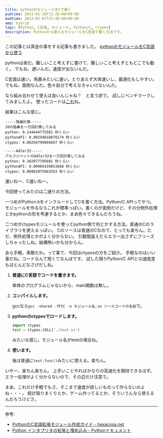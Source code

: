 ```yaml
---
title: pythonのモジュールをCで書く
pubtime: 2013-01-30T13:28:00+09:00
modtime: 2013-05-07T23:48:00+09:00
amp: hybrid
tags: [Python, C言語, モジュール, Python/C, ctypes]
description: Pythonから使えるモジュールをC言語で書く方法です。
---
```


<PS date="2013-05-07T23:48:00+09:00" level={1}>

この記事とは真逆の事をする記事も書きました。
[pythonのモジュールをC言語から使う](/blog/2013/05/use-python-by-c-lang)

</PS>

pythonは楽だ。難しいこと考えずに書けて、難しいこと考えずともどこでも動く。
でもね、遅いんだ。速度が出ないんだ。

C言語は速い。馬鹿みたいに速い。とりあえず大体速いし、最適化もしやすい。
でもね、面倒なんだ。色々自分で考えなきゃいけないんだ。

なら組み合わせて使えば良いんじゃね？　と言う訳で。
試しにベンチマークしてみましたよ。
使ったコードは[これ](/blog/2013/01/conpy.tar.gz)ね。

結果はこんな感じ。
```
-----階乗計算-----
20の階乗を一万回計算してみる
python: 0.144444775581 秒くらい
pythonAPI: 0.00294818878174 秒くらい
ctypes: 0.00294799804687 秒くらい

-----Adler32-----
アルファベットのAdler32を一万回計算してみる
python: 0.382977795601 秒くらい
pythonAPI: 0.00905439853668 秒くらい
ctypes: 0.00903975963593 秒くらい
```
速いねー、C速いねー。

今回使ってみたのは二通りの方法。

一つめがPython.hをインクルードしてCを書く方法。Python/C APIってやつ。
モジュールを作るならこれが標準っぽい。書くのが面倒だけど、その分例外処理とかpythonの形を考慮するとか、まあ色々できるんだろうね。

二つめがctypesモジュールを使ってpython側で何とかする方法。普通のCのライブラリを使えるっぽい。
Cのソースは普通のCなので、とっても楽ちん。ただ、例外処理とかがよく分からない。
引数間違えたらエラー出さずにフリーズしちゃったしね。結構怖いかも分からん。

あら手軽、素敵だわ。って事で、今回はctypesの方をご紹介。
手軽なのはいい事だね。コードなんて短くてなんぼです。
試した限りPython/C APIとの速度差もほとんどなさげだしね。

1. **普通にC言語でコードを書きます。**

    単体のプログラムじゃないから、main関数は無し。

2. **コンパイルします。**

    gccなら`gcc -shared -fPIC -o モジュール名.so ソースコードの名前`で。

3. **pythonのctypesでロードします。**

    ``` python
    import ctypes
    test = ctypes.CDLL('./test.so')
    ```
    みたいな感じ。モジュール名がtestの場合ね。

5. **使います。**

    後は普通に`test.func()`みたいに使える。楽ちん。

いやー、楽ちん楽ちん。
上手いことやればかなりの高速化を期待できるはず。
エラー処理がよく分からないので、その辺だけ注意で。

まあ、これだけ手軽でもさ、そこまで速度が欲しいものって作らないのよね・・・。
統計取りまくりとか、ゲーム作ってるとか、そういうんなら使えるんだろうけどさ。

---

参考:
- [PythonのC言語拡張モジュール作成ガイド - hexacosa.net](http://www.hexacosa.net/documents/python-extending/)
- [Python インタプリタの拡張と埋め込み - Pythonドキュメント](http://docs.python.jp/2.5/ext/ext.html)
